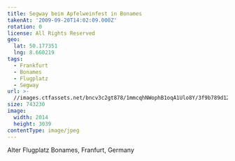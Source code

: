 ```yaml
---
title: Segway beim Apfelweinfest in Bonames
takenAt: '2009-09-20T14:02:09.000Z'
rotation: 0
license: All Rights Reserved
geo:
  lat: 50.177351
  lng: 8.660219
tags:
  - Frankfurt
  - Bonames
  - Flugplatz
  - Segway
url: >-
  //images.ctfassets.net/bncv3c2gt878/1mmcqhNWophB1oqA1Ulo8Y/3f9b789d123f4f838ae81f5fcd028156/segway-beim-apfelweinfest-in-bonames_4348832820_o
size: 743230
image:
  width: 2014
  height: 3039
contentType: image/jpeg
---
```


Alter Flugplatz Bonames, Franfurt, Germany